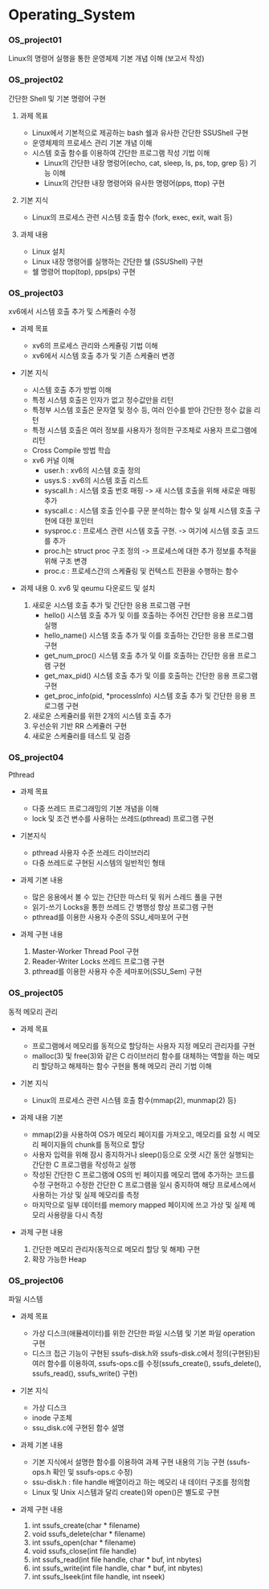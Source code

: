 # Operating_System

### OS_project01
Linux의 명령어 실행을 통한 운영체제 기본 개념 이해 (보고서 작성)

### OS_project02
간단한 Shell 및 기본 명령어 구현

1. 과제 목표
    - Linux에서 기본적으로 제공하는 bash 쉘과 유사한 간단한 SSUShell 구현
    - 운영체제의 프로세스 관리 기본 개념 이해
    - 시스템 호출 함수를 이용하여 간단한 프로그램 작성 기법 이해
      * Linux의 간단한 내장 명렁어(echo, cat, sleep, ls, ps, top, grep 등) 기능 이해
      * Linux의 간단한 내장 명령어와 유사한 명령어(pps, ttop) 구현

2. 기본 지식
    - Linux의 프로세스 관련 시스템 호출 함수 (fork, exec, exit, wait 등)

3. 과제 내용
    - Linux 설치
    - Linux 내장 명령어를 실행하는 간단한 쉘 (SSUShell) 구현
    - 쉘 명령어 ttop(top), pps(ps) 구현

### OS_project03
xv6에서 시스템 호출 추가 및 스케쥴러 수정

* 과제 목표
   - xv6의 프로세스 관리와 스케쥴링 기법 이해
   - xv6에서 시스템 호출 추가 및 기존 스케쥴러 변경

* 기본 지식
   - 시스템 호출 추가 방법 이해
   - 특정 시스템 호출은 인자가 없고 정수값만을 리턴
   - 특정부 시스템 호출은 문자열 및 정수 등, 여러 인수를 받아 간단한 정수 값을 리턴
   - 특정 시스템 호출은 여러 정보를 사용자가 정의한 구조체로 사용자 프로그램에 리턴
   - Cross Compile 방법 학습
   - xv6 커널 이해
       * user.h : xv6의 시스템 호출 정의
       * usys.S : xv6의 시스템 호출 리스트
       * syscall.h : 시스템 호출 번호 매핑 -> 새 시스템 호출을 위해 새로운 매핑 추가
       * syscall.c : 시스템 호출 인수를 구문 분석하는 함수 및 실제 시스템 호출 구현에 대한 포인터
       * sysproc.c : 프로세스 관련 시스템 호출 구현. -> 여기에 시스템 호출 코드를 추가
       * proc.h는 struct proc 구조 정의 -> 프로세스에 대한 추가 정보를 추적을 위해 구조 변경
       * proc.c : 프로세스간의 스케쥴링 및 컨텍스트 전환을 수행하는 함수

* 과제 내용
    0. xv6 및 qeumu 다운로드 및 설치
    1. 새로운 시스템 호출 추가 및 간단한 응용 프로그램 구현
        - hello() 시스템 호출 추가 및 이를 호출하는 주어진 간단한 응용 프로그램 실행
        - hello_name() 시스템 호출 추가 및 이를 호출하는 간단한 응용 프로그램 구현
        - get_num_proc() 시스템 호출 추가 및 이를 호출하는 간단한 응용 프로그램 구현
        - get_max_pid() 시스템 호출 추가 및 이를 호출하는 간단한 응용 프로그램 구현
        - get_proc_info(pid, *processInfo) 시스템 호출 추가 및 간단한 응용 프로그램 구현
     2. 새로운 스케쥴러를 위한 2개의 시스템 호출 추가
     3. 우선순위 기반 RR 스케쥴러 구현
     4. 새로운 스케쥴러를 테스트 및 검증

### OS_project04
Pthread
* 과제 목표
  - 다중 쓰레드 프로그래밍의 기본 개념을 이해
  - lock 및 조건 변수를 사용하는 쓰레드(pthread) 프로그램 구현

* 기본지식
  - pthread 사용자 수준 쓰레드 라이브러리
  - 다중 쓰레드로 구현된 시스템의 일반적인 형태

* 과제 기본 내용
  - 많은 응용에서 볼 수 있는 간단한 마스터 및 워커 스레드 풀을 구현
  - 읽기-쓰기 Locks을 통한 쓰레드 간 병행성 향상 프로그램 구현
  - pthread를 이용한 사용자 수준의 SSU_세마포어 구현

* 과제 구현 내용
  1. Master-Worker Thread Pool 구현
  2. Reader-Writer Locks 쓰레드 프로그램 구현
  3. pthread를 이용한 사용자 수준 세마포어(SSU_Sem) 구현

### OS_project05
동적 메모리 관리

* 과제 목표
  - 프로그램에서 메모리를 동적으로 할당하는 사용자 지정 메모리 관리자를 구현
  - malloc(3) 및 free(3)와 같은 C 라이브러리 함수를 대체하는 역할을 하는 메모리 할당하고 해제하는 함수 구현을 통해 메모리 관리 기법 이해

* 기본 지식
  - Linux의 프로세스 관련 시스템 호출 함수(mmap(2), munmap(2) 등)

* 과제 내용 기본
  - mmap(2)을 사용하여 OS가 메모리 페이지를 가져오고, 메모리를 요청 시 메모리 페이지들의 chunk를 동적으로 할당
  - 사용자 입력을 위해 잠시 중지하거나 sleep()등으로 오랫 시간 동안 실행되는 간단한 C 프로그램을 작성하고 실행
  - 작성된 간단한 C 프로그램에 OS의 빈 페이지를 메모리 맵에 추가하는 코드를 수정 구현하고 수정한 간단한 C 프로그램을 일시 중지하여 해당 프로세스에서 사용하는 가상 및 실제 메모리를 측정
  - 마지막으로 일부 데이터를 memory mapped 페이지에 쓰고 가상 및 실제 메모리 사용량을 다시 측정

* 과제 구현 내용
  1. 간단한 메모리 관리자(동적으로 메모리 할당 및 해제) 구현
  2. 확장 가능한 Heap

### OS_project06
파일 시스템

* 과제 목표
  - 가상 디스크(애뮬레이터)를 위한 간단한 파일 시스템 및 기본 파일 operation 구현
  - 디스크 접근 기능이 구현된 ssufs-disk.h와 ssufs-disk.c에서 정의(구현된)된 여러 함수를 이용하여, ssufs-ops.c를 수정(ssufs_create(), ssufs_delete(), ssufs_read(), ssufs_write() 구현)

* 기본 지식
  - 가상 디스크
  - inode 구조체
  - ssu_disk.c에 구현된 함수 설명

* 과제 기본 내용
  - 기본 지식에서 설명한 함수를 이용하여 과제 구현 내용의 기능 구현 (ssufs-ops.h 확인 및 ssufs-ops.c 수정)
  - ssu-disk.h : file handle 배열이라고 하는 메모리 내 데이터 구조를 정의함
  - Linux 및 Unix 시스템과 달리 create()와 open()은 별도로 구현

* 과제 구현 내용
  1. int ssufs_create(char * filename)
  2. void ssufs_delete(char * filename)
  3. int ssufs_open(char * filename)
  4. void ssufs_close(int file handle)
  5. int ssufs_read(int file handle, char * buf, int nbytes)
  6. int ssufs_write(int file handle, char * buf, int nbytes)
  7. int ssufs_lseek(int file handle, int nseek)